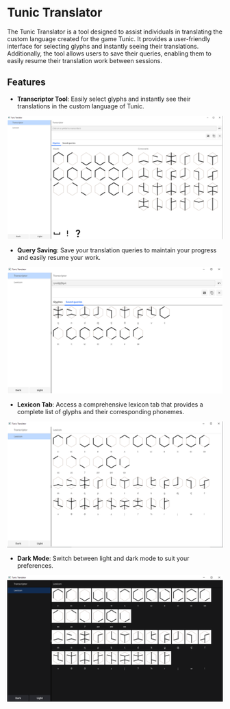# Tunic Translator

The Tunic Translator is a tool designed to assist individuals in translating the custom language created for the game Tunic. It provides a user-friendly interface for selecting glyphs and instantly seeing their translations. Additionally, the tool allows users to save their queries, enabling them to easily resume their translation work between sessions.

## Features

- **Transcriptor Tool**: Easily select glyphs and instantly see their translations in the custom language of Tunic.

![transcriptor](resources/screenshots/translator.png)

- **Query Saving**: Save your translation queries to maintain your progress and easily resume your work.

![query saving](resources/screenshots/saved_queries.png)

- **Lexicon Tab**: Access a comprehensive lexicon tab that provides a complete list of glyphs and their corresponding phonemes.

![lexicon](resources/screenshots/lexicon.png)

- **Dark Mode**: Switch between light and dark mode to suit your preferences.

![dark mod](resources/screenshots/dark_mode.png)
